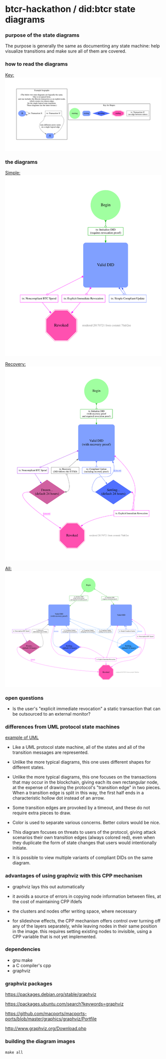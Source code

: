 # btcr-hackathon / did:btcr state diagrams

### purpose of the state diagrams

The purpose is generally the same as documenting any state machine:
help visualize transitions and make sure all of them are covered.

### how to read the diagrams

[Key:](images/btcr-state-diagram-key.svg)
![alt text](images/btcr-state-diagram-key.svg)

### the diagrams

[Simple:](images/btcr-state-diagram-simple.svg)
![alt text](images/btcr-state-diagram-simple.svg)

[Recovery:](images/btcr-state-diagram-recovery.svg)
![alt text](images/btcr-state-diagram-recovery.svg)

[All:](images/btcr-state-diagram-all.svg)
![alt text](images/btcr-state-diagram-all.svg)

### open questions

* Is the user's "explicit immediate revocation" a static transaction
  that can be outsourced to an external monitor?

### differences from UML protocol state machines

[example of UML](http://www.uml-diagrams.org/protocol-state-machine-diagrams.html)

* Like a UML protocol state machine, all of the states and all of the
  transition messages are represented.

* Unlike the more typical diagrams, this one uses different shapes for
  different states.

* Unlike the more typical diagrams, this one focuses on the
  transactions that may occur in the blockchain, giving each its own
  rectangular node, at the expense of drawing the protocol's
  "transition edge" in two pieces.  When a transition edge is split in
  this way, the first half ends in a characteristic hollow dot instead
  of an arrow.

* Some transition edges are provoked by a timeout, and these do not
  require extra pieces to draw.

* Color is used to separate various concerns.  Better colors would be
  nice.

* This diagram focuses on threats to users of the protocol, giving
  attack scenarios their own transition edges (always colored red),
  even when they duplicate the form of state changes that users would
  intentionally initiate.

* It is possible to view multiple variants of compliant DIDs on the
  same diagram.

### advantages of using graphviz with this CPP mechanism

* graphviz lays this out automatically

* it avoids a source of errors in copying node information between
  files, at the cost of maintaining CPP ifdefs

* the clusters and nodes offer writing space, where necessary

* for slideshow effects, the CPP mechanism offers control over turning
  off any of the layers separately, while leaving nodes in their same
  position in the image.  this requires setting existing nodes to
  invisible, using a CPP variable that is not yet implemented.

### dependencies

* gnu make
* a C compiler's cpp
* graphviz

### graphviz packages

https://packages.debian.org/stable/graphviz

https://packages.ubuntu.com/search?keywords=graphviz

https://github.com/macports/macports-ports/blob/master/graphics/graphviz/Portfile

http://www.graphviz.org/Download.php

### building the diagram images

`make all`
